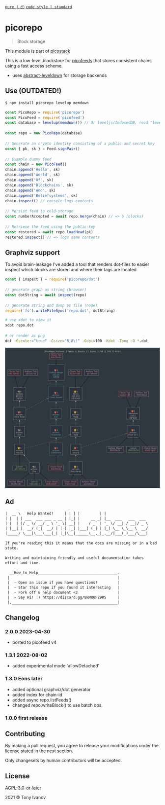 [`pure | 📦`](https://github.com/telamon/create-pure)
[`code style | standard`](https://standardjs.com/)
# picorepo

> Block storage

This module is part of [picostack](https://github.com/telamon/picostack)

This is a low-level blockstore for [picofeeds](https://github.com/telamon/picofeed/) that stores consistent chains using a fast access scheme.

- uses [abstract-leveldown](https://www.npmjs.com/package/abstract-level) for storage backends

## Use (OUTDATED!)

```bash
$ npm install picorepo levelup memdown
```

```js
const PicoRepo = require('picorepo')
const PicoFeed = require('picofeed')
const database = levelup(memdown()) // Or leveljs/IndexedDB, read "levelup" docs

const repo = new PicoRepo(database)

// Generate an crypto identity consisting of a public and secret key
const { pk, sk } = Feed.signPair()

// Example dummy feed
const chain = new PicoFeed()
chain.append('Hello', sk)
chain.append('World', sk)
chain.append('Of', sk)
chain.append('Blockchains', sk)
chain.append('And', sk)
chain.append('Beliefsystems', sk)
chain.inspect() // console-logs contents

// Persist feed to cold-storage
const numberAccepted = await repo.merge(chain) // => 6 (blocks)

// Retrieve the feed using the public-key
const restored = await repo.loadHead(pk)
restored.inspect() // => logs same contents
```

## Graphviz support

To avoid brain-leakage I've added a tool that renders dot-files to
easier inspect which blocks are stored and where their tags are located.

```js
const { inspect } = require('picorepo/dot')

// generate graph as string (browser)
const dotString = await inspect(repo)

// generate string and dump as file (node)
require('fs').writeFileSync('repo.dot', dotString)
```

```bash
# use xdot to view it
xdot repo.dot

# or render as png
dot -Gcenter="true" -Gsize="8,8\!" -Gdpi=100 -Kdot -Tpng -O *.dot
```
![dag](./repo.dot.png)

## Ad

```ad
|  __ \   Help Wanted!     | | | |         | |
| |  | | ___  ___ ___ _ __ | |_| |     __ _| |__  ___   ___  ___
| |  | |/ _ \/ __/ _ \ '_ \| __| |    / _` | '_ \/ __| / __|/ _ \
| |__| |  __/ (_|  __/ | | | |_| |___| (_| | |_) \__ \_\__ \  __/
|_____/ \___|\___\___|_| |_|\__|______\__,_|_.__/|___(_)___/\___|

If you're reading this it means that the docs are missing or in a bad state.

Writing and maintaining friendly and useful documentation takes
effort and time.

  __How_to_Help____________________________________.
 |                                                 |
 |  - Open an issue if you have questions!         |
 |  - Star this repo if you found it interesting   |
 |  - Fork off & help document <3                  |
 |  - Say Hi! :) https://discord.gg/8RMRUPZ9RS     |
 |.________________________________________________|
```

## Changelog
### 2.0.0 2023-04-30
- ported to picofeed v4

### 1.3.1 2022-08-02
- added experimental mode 'allowDetached'

### 1.3.0 Eons later
- added optional graphviz/dot generator
- added index for chain-id
- added async repo.listFeeds()
- changed repo.writeBlock() to use batch ops.

### 1.0.0 first release

## Contributing

By making a pull request, you agree to release your modifications under
the license stated in the next section.

Only changesets by human contributors will be accepted.

## License

[AGPL-3.0-or-later](./LICENSE)

2021 &#x1f12f; Tony Ivanov
